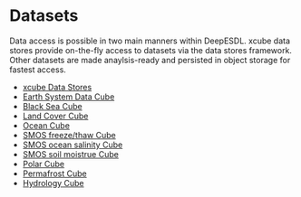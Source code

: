 # Datasets

Data access is possible in two main manners within DeepESDL. xcube 
data stores provide on-the-fly access to datasets via the data stores framework.
Other datasets are made anaylsis-ready and persisted in object storage for
fastest access. 

-   [xcube Data Stores](datastores.md)
-   [Earth System Data Cube](ESDC.md)
-   [Black Sea Cube](black-sea.md)
-   [Land Cover Cube](LC-1x2025x2025-2-0-0-levels.md)
-   [Ocean Cube](ocean-1M-9km-1x1080x1080-1-4-0-zarr.md)
-   [SMOS freeze/thaw Cube](SMOS-snow-1x720x720-1-0-1-zarr.md)
-   [SMOS ocean salinity Cube](SMOS-L2C-OS-20230101-20231231-1W-res0-1x1000x1000-levels.md)
-   [SMOS soil moistrue Cube](SMOS-L2C-SM-20230101-20231231-1W-res0-1x1000x1000-levels.md)
-   [Polar Cube](polar-100m-1x2048x2048-1-0-1-zarr.md)
-   [Permafrost Cube](esa-cci-permafrost-1x1151x1641-0-0-2-zarr.md)
-   [Hydrology Cube](hydrology-1D-0-009deg-100x60x60-3-0-2-zarr.md)
